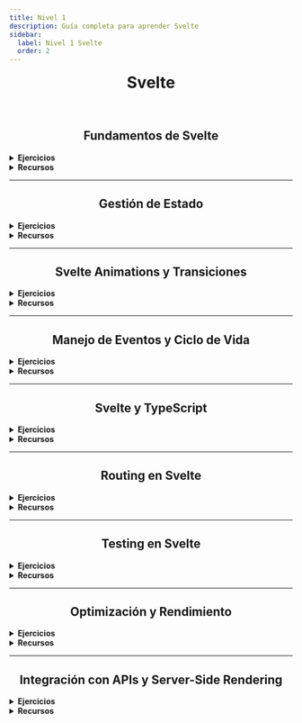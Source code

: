 ```yaml
---
title: Nivel 1
description: Guía completa para aprender Svelte
sidebar:
  label: Nivel 1 Svelte
  order: 2
---
```

# Svelte

<br>

## Fundamentos de Svelte

<details>
<summary><strong>Ejercicios</strong></summary>

- Crea un componente de contador que muestre el valor actual y tenga botones para incrementar y decrementar.  
- Implementa una lista de tareas simple con la capacidad de agregar y eliminar tareas.  

</details>

<details>
<summary><strong>Recursos</strong></summary>

- [Svelte Tutorial](https://svelte.dev/tutorial/basics)  
- [Svelte Documentation](https://svelte.dev/docs)  

</details>

---

## Gestión de Estado

<details>
<summary><strong>Ejercicios</strong></summary>

- Crea una tienda para manejar el estado de un carrito de compras.  
- Implementa un tema oscuro/claro utilizando context y stores.  

</details>

<details>
<summary><strong>Recursos</strong></summary>

- [Svelte State Management](https://svelte.dev/tutorial/writable-stores)  
- [Managing State in Svelte](https://css-tricks.com/managing-state-in-svelte/)  

</details>

---

## Svelte Animations y Transiciones

<details>
<summary><strong>Ejercicios</strong></summary>

- Crea una galería de imágenes con transiciones suaves entre ellas.  
- Implementa un menú desplegable con animación de entrada y salida.  

</details>

<details>
<summary><strong>Recursos</strong></summary>

- [Svelte Animations](https://svelte.dev/tutorial/animate)  
- [Svelte Transitions](https://svelte.dev/tutorial/transition)  

</details>

---

## Manejo de Eventos y Ciclo de Vida

<details>
<summary><strong>Ejercicios</strong></summary>

- Crea un componente que utilice onMount para cargar datos de una API.  
- Implementa un temporizador que se limpie correctamente al destruir el componente.  

</details>

<details>
<summary><strong>Recursos</strong></summary>

- [Svelte Lifecycle](https://svelte.dev/tutorial/onmount)  
- [Handling Events in Svelte](https://svelte.dev/tutorial/event-modifiers)  

</details>

---

## Svelte y TypeScript

<details>
<summary><strong>Ejercicios</strong></summary>

- Convierte un componente existente a TypeScript.  
- Crea un store tipado para manejar el estado de la aplicación.  

</details>

<details>
<summary><strong>Recursos</strong></summary>

- [Svelte TypeScript Support](https://svelte.dev/docs#typescript)  
- [Using TypeScript with Svelte](https://codechips.me/how-to-use-typescript-with-svelte/)  

</details>

---

## Routing en Svelte

<details>
<summary><strong>Ejercicios</strong></summary>

- Crea una aplicación de múltiples páginas utilizando SvelteKit.  
- Implementa una página de detalle de producto con parámetros de ruta dinámicos.  

</details>

<details>
<summary><strong>Recursos</strong></summary>

- [SvelteKit Documentation](https://kit.svelte.dev/docs)  
- [Routing in SvelteKit](https://kit.svelte.dev/docs/routing)  

</details>

---

## Testing en Svelte

<details>
<summary><strong>Ejercicios</strong></summary>

- Escribe pruebas unitarias para un componente de formulario.  
- Implementa pruebas de integración para un flujo de usuario completo.  

</details>

<details>
<summary><strong>Recursos</strong></summary>

- [Testing Svelte Components](https://svelte.dev/tutorial/testing)  
- [Svelte Testing Library](https://testing-library.com/docs/svelte-testing-library/intro)  

</details>

---

## Optimización y Rendimiento

<details>
<summary><strong>Ejercicios</strong></summary>

- Implementa lazy loading para los componentes de una aplicación de dashboard.  
- Optimiza el rendimiento de una lista larga utilizando técnicas de virtualización.  

</details>

<details>
<summary><strong>Recursos</strong></summary>

- [Svelte Performance Tips](https://svelte.dev/docs#run-time-svelte-store-get)  
- [Code Splitting in Svelte](https://dev.to/swyx/code-splitting-in-svelte-5dgk)  

</details>

---

## Integración con APIs y Server-Side Rendering

<details>
<summary><strong>Ejercicios</strong></summary>

- Crea una aplicación que consuma una API externa y muestre los datos.  
- Implementa SSR para una página de blog con SvelteKit.  

</details>

<details>
<summary><strong>Recursos</strong></summary>

- [Data Fetching in SvelteKit](https://kit.svelte.dev/docs/load)  
- [Server-Side Rendering with SvelteKit](https://kit.svelte.dev/docs/ssr)  

</details>

<style is:inline>
  h2 {
    text-align: center;
  }
  #_top {
    text-align: center;
    margin-bottom: 1rem;
  }
  #svelte {
    text-align: center;
    margin-top: 1rem;
  }
</style>
